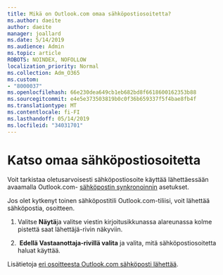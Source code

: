 ```yaml
---
title: Mikä on Outlook.com omaa sähköpostiosoitetta?
ms.author: daeite
author: daeite
manager: joallard
ms.date: 5/14/2019
ms.audience: Admin
ms.topic: article
ROBOTS: NOINDEX, NOFOLLOW
localization_priority: Normal
ms.collection: Adm_O365
ms.custom:
- "8000037"
ms.openlocfilehash: 66e230dea649cb1eb682bd8f6618600162353b88
ms.sourcegitcommit: e4e5e373503819b0c0f36b659337f5f4bae8fb4f
ms.translationtype: MT
ms.contentlocale: fi-FI
ms.lasthandoff: 05/14/2019
ms.locfileid: "34031701"
---
```

# <a name="see-your-own-email-address"></a>Katso omaa sähköpostiosoitetta

Voit tarkistaa oletusarvoisesti sähköpostiosoite käyttää lähettäessään avaamalla Outlook.com- [sähköpostin synkronoinnin](https://outlook.live.com/mail/options/mail/accounts) asetukset.

Jos olet kytkenyt toinen sähköpostitili Outlook.com-tiliisi, voit lähettää sähköpostia, osoitteen.

1. Valitse **Näytä**ja valitse viestin kirjoitusikkunassa alareunassa kolme pistettä saat lähettäjä-rivin näkyviin.

2.  **Edellä Vastaanottaja-rivillä valita** ja valita, mitä sähköpostiosoitetta haluat käyttää.

Lisätietoja [eri osoitteesta Outlook.com sähköposti lähettää](https://support.office.com/article/ccba89cb-141c-4a36-8c56-6d16a8556d2e).